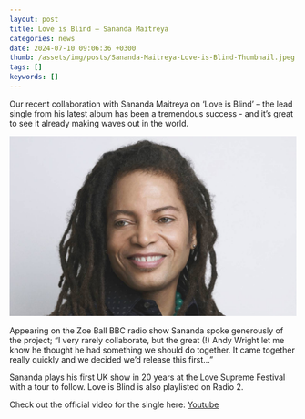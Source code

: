 ```yaml
---
layout: post
title: Love is Blind – Sananda Maitreya
categories: news 
date: 2024-07-10 09:06:36 +0300
thumb: /assets/img/posts/Sananda-Maitreya-Love-is-Blind-Thumbnail.jpeg
tags: []
keywords: [] 
---
```


Our recent collaboration with Sananda Maitreya on ‘Love is Blind’ – the lead single from his latest album has been a tremendous success - and it’s great to see it already making waves out in the world.

![](/assets/img/posts/Sananda-Maitreya-main.jpg)

Appearing on the Zoe Ball BBC radio show Sananda spoke generously of the project; “I very rarely collaborate, but the great (!) Andy Wright let me know he thought he had something we should do together. It came together really quickly and we decided we’d release this first…”

Sananda plays his first UK show in 20 years at the Love Supreme Festival with a tour to follow. Love is Blind is also playlisted on Radio 2.

Check out the official video for the single here:
[Youtube](https://www.youtube.com/watch?v=hwf7cR44ehI)